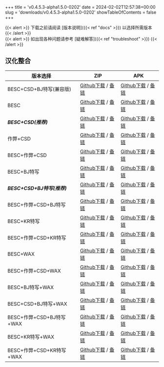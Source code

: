 
+++
title = 'v0.4.5.3-alpha1.5.0-0202'
date = 2024-02-02T12:57:38+00:00
slug = 'downloads/v0.4.5.3-alpha1.5.0-0202'
showTableOfContents = false
+++

{{< alert >}}
下载之前请阅读 [版本说明]({{< ref "docs" >}}) 以选择所需版本
{{< /alert >}}
<br>
{{< alert >}}
如出现各种问题请参考 [疑难解答]({{< ref "troubleshoot" >}})
{{< /alert >}}

## 汉化整合

|         版本选择          |                                                                                                                                                                            ZIP                                                                                                                                                                             |                                                                                                                                                                            APK                                                                                                                                                                             |
|---------------------------|------------------------------------------------------------------------------------------------------------------------------------------------------------------------------------------------------------------------------------------------------------------------------------------------------------------------------------------------------------|------------------------------------------------------------------------------------------------------------------------------------------------------------------------------------------------------------------------------------------------------------------------------------------------------------------------------------------------------------|
|BESC+CSD+BJ特写(兼容版)    |[Github下载](https://github.com/DoL-Lyra/Lyra/releases/download/v0.4.5.3-alpha1.5.0-0202/DoL-0.4.5.3-Lyra-a1.5.0-polyfill-besc-cheat-csd-sideviewbj-0202.zip ) / [备链](https://ghfast.top/https://github.com/DoL-Lyra/Lyra/releases/download/v0.4.5.3-alpha1.5.0-0202/DoL-0.4.5.3-Lyra-a1.5.0-polyfill-besc-cheat-csd-sideviewbj-0202.zip )|[Github下载](https://github.com/DoL-Lyra/Lyra/releases/download/v0.4.5.3-alpha1.5.0-0202/DoL-0.4.5.3-Lyra-a1.5.0-polyfill-besc-cheat-csd-sideviewbj-0202.apk ) / [备链](https://ghfast.top/https://github.com/DoL-Lyra/Lyra/releases/download/v0.4.5.3-alpha1.5.0-0202/DoL-0.4.5.3-Lyra-a1.5.0-polyfill-besc-cheat-csd-sideviewbj-0202.apk )|
|BESC                       |[Github下载](https://github.com/DoL-Lyra/Lyra/releases/download/v0.4.5.3-alpha1.5.0-0202/DoL-0.4.5.3-Lyra-a1.5.0-besc-0202.zip ) / [备链](https://ghfast.top/https://github.com/DoL-Lyra/Lyra/releases/download/v0.4.5.3-alpha1.5.0-0202/DoL-0.4.5.3-Lyra-a1.5.0-besc-0202.zip )                                                            |[Github下载](https://github.com/DoL-Lyra/Lyra/releases/download/v0.4.5.3-alpha1.5.0-0202/DoL-0.4.5.3-Lyra-a1.5.0-besc-0202.apk ) / [备链](https://ghfast.top/https://github.com/DoL-Lyra/Lyra/releases/download/v0.4.5.3-alpha1.5.0-0202/DoL-0.4.5.3-Lyra-a1.5.0-besc-0202.apk )                                                            |
|***BESC+CSD(推荐)***       |[Github下载](https://github.com/DoL-Lyra/Lyra/releases/download/v0.4.5.3-alpha1.5.0-0202/DoL-0.4.5.3-Lyra-a1.5.0-besc-csd-0202.zip ) / [备链](https://ghfast.top/https://github.com/DoL-Lyra/Lyra/releases/download/v0.4.5.3-alpha1.5.0-0202/DoL-0.4.5.3-Lyra-a1.5.0-besc-csd-0202.zip )                                                    |[Github下载](https://github.com/DoL-Lyra/Lyra/releases/download/v0.4.5.3-alpha1.5.0-0202/DoL-0.4.5.3-Lyra-a1.5.0-besc-csd-0202.apk ) / [备链](https://ghfast.top/https://github.com/DoL-Lyra/Lyra/releases/download/v0.4.5.3-alpha1.5.0-0202/DoL-0.4.5.3-Lyra-a1.5.0-besc-csd-0202.apk )                                                    |
|作弊+CSD                   |[Github下载](https://github.com/DoL-Lyra/Lyra/releases/download/v0.4.5.3-alpha1.5.0-0202/DoL-0.4.5.3-Lyra-a1.5.0-cheat-csd-0202.zip ) / [备链](https://ghfast.top/https://github.com/DoL-Lyra/Lyra/releases/download/v0.4.5.3-alpha1.5.0-0202/DoL-0.4.5.3-Lyra-a1.5.0-cheat-csd-0202.zip )                                                  |[Github下载](https://github.com/DoL-Lyra/Lyra/releases/download/v0.4.5.3-alpha1.5.0-0202/DoL-0.4.5.3-Lyra-a1.5.0-cheat-csd-0202.apk ) / [备链](https://ghfast.top/https://github.com/DoL-Lyra/Lyra/releases/download/v0.4.5.3-alpha1.5.0-0202/DoL-0.4.5.3-Lyra-a1.5.0-cheat-csd-0202.apk )                                                  |
|BESC+作弊+CSD              |[Github下载](https://github.com/DoL-Lyra/Lyra/releases/download/v0.4.5.3-alpha1.5.0-0202/DoL-0.4.5.3-Lyra-a1.5.0-besc-cheat-csd-0202.zip ) / [备链](https://ghfast.top/https://github.com/DoL-Lyra/Lyra/releases/download/v0.4.5.3-alpha1.5.0-0202/DoL-0.4.5.3-Lyra-a1.5.0-besc-cheat-csd-0202.zip )                                        |[Github下载](https://github.com/DoL-Lyra/Lyra/releases/download/v0.4.5.3-alpha1.5.0-0202/DoL-0.4.5.3-Lyra-a1.5.0-besc-cheat-csd-0202.apk ) / [备链](https://ghfast.top/https://github.com/DoL-Lyra/Lyra/releases/download/v0.4.5.3-alpha1.5.0-0202/DoL-0.4.5.3-Lyra-a1.5.0-besc-cheat-csd-0202.apk )                                        |
|BESC+BJ特写                |[Github下载](https://github.com/DoL-Lyra/Lyra/releases/download/v0.4.5.3-alpha1.5.0-0202/DoL-0.4.5.3-Lyra-a1.5.0-besc-sideviewbj-0202.zip ) / [备链](https://ghfast.top/https://github.com/DoL-Lyra/Lyra/releases/download/v0.4.5.3-alpha1.5.0-0202/DoL-0.4.5.3-Lyra-a1.5.0-besc-sideviewbj-0202.zip )                                      |[Github下载](https://github.com/DoL-Lyra/Lyra/releases/download/v0.4.5.3-alpha1.5.0-0202/DoL-0.4.5.3-Lyra-a1.5.0-besc-sideviewbj-0202.apk ) / [备链](https://ghfast.top/https://github.com/DoL-Lyra/Lyra/releases/download/v0.4.5.3-alpha1.5.0-0202/DoL-0.4.5.3-Lyra-a1.5.0-besc-sideviewbj-0202.apk )                                      |
|***BESC+CSD+BJ特写(推荐)***|[Github下载](https://github.com/DoL-Lyra/Lyra/releases/download/v0.4.5.3-alpha1.5.0-0202/DoL-0.4.5.3-Lyra-a1.5.0-besc-csd-sideviewbj-0202.zip ) / [备链](https://ghfast.top/https://github.com/DoL-Lyra/Lyra/releases/download/v0.4.5.3-alpha1.5.0-0202/DoL-0.4.5.3-Lyra-a1.5.0-besc-csd-sideviewbj-0202.zip )                              |[Github下载](https://github.com/DoL-Lyra/Lyra/releases/download/v0.4.5.3-alpha1.5.0-0202/DoL-0.4.5.3-Lyra-a1.5.0-besc-csd-sideviewbj-0202.apk ) / [备链](https://ghfast.top/https://github.com/DoL-Lyra/Lyra/releases/download/v0.4.5.3-alpha1.5.0-0202/DoL-0.4.5.3-Lyra-a1.5.0-besc-csd-sideviewbj-0202.apk )                              |
|BESC+作弊+CSD+BJ特写       |[Github下载](https://github.com/DoL-Lyra/Lyra/releases/download/v0.4.5.3-alpha1.5.0-0202/DoL-0.4.5.3-Lyra-a1.5.0-besc-cheat-csd-sideviewbj-0202.zip ) / [备链](https://ghfast.top/https://github.com/DoL-Lyra/Lyra/releases/download/v0.4.5.3-alpha1.5.0-0202/DoL-0.4.5.3-Lyra-a1.5.0-besc-cheat-csd-sideviewbj-0202.zip )                  |[Github下载](https://github.com/DoL-Lyra/Lyra/releases/download/v0.4.5.3-alpha1.5.0-0202/DoL-0.4.5.3-Lyra-a1.5.0-besc-cheat-csd-sideviewbj-0202.apk ) / [备链](https://ghfast.top/https://github.com/DoL-Lyra/Lyra/releases/download/v0.4.5.3-alpha1.5.0-0202/DoL-0.4.5.3-Lyra-a1.5.0-besc-cheat-csd-sideviewbj-0202.apk )                  |
|BESC+KR特写                |[Github下载](https://github.com/DoL-Lyra/Lyra/releases/download/v0.4.5.3-alpha1.5.0-0202/DoL-0.4.5.3-Lyra-a1.5.0-besc-sideviewkr-0202.zip ) / [备链](https://ghfast.top/https://github.com/DoL-Lyra/Lyra/releases/download/v0.4.5.3-alpha1.5.0-0202/DoL-0.4.5.3-Lyra-a1.5.0-besc-sideviewkr-0202.zip )                                      |[Github下载](https://github.com/DoL-Lyra/Lyra/releases/download/v0.4.5.3-alpha1.5.0-0202/DoL-0.4.5.3-Lyra-a1.5.0-besc-sideviewkr-0202.apk ) / [备链](https://ghfast.top/https://github.com/DoL-Lyra/Lyra/releases/download/v0.4.5.3-alpha1.5.0-0202/DoL-0.4.5.3-Lyra-a1.5.0-besc-sideviewkr-0202.apk )                                      |
|BESC+作弊+CSD+KR特写       |[Github下载](https://github.com/DoL-Lyra/Lyra/releases/download/v0.4.5.3-alpha1.5.0-0202/DoL-0.4.5.3-Lyra-a1.5.0-besc-cheat-csd-sideviewkr-0202.zip ) / [备链](https://ghfast.top/https://github.com/DoL-Lyra/Lyra/releases/download/v0.4.5.3-alpha1.5.0-0202/DoL-0.4.5.3-Lyra-a1.5.0-besc-cheat-csd-sideviewkr-0202.zip )                  |[Github下载](https://github.com/DoL-Lyra/Lyra/releases/download/v0.4.5.3-alpha1.5.0-0202/DoL-0.4.5.3-Lyra-a1.5.0-besc-cheat-csd-sideviewkr-0202.apk ) / [备链](https://ghfast.top/https://github.com/DoL-Lyra/Lyra/releases/download/v0.4.5.3-alpha1.5.0-0202/DoL-0.4.5.3-Lyra-a1.5.0-besc-cheat-csd-sideviewkr-0202.apk )                  |
|BESC+WAX                   |[Github下载](https://github.com/DoL-Lyra/Lyra/releases/download/v0.4.5.3-alpha1.5.0-0202/DoL-0.4.5.3-Lyra-a1.5.0-besc-wax-0202.zip ) / [备链](https://ghfast.top/https://github.com/DoL-Lyra/Lyra/releases/download/v0.4.5.3-alpha1.5.0-0202/DoL-0.4.5.3-Lyra-a1.5.0-besc-wax-0202.zip )                                                    |[Github下载](https://github.com/DoL-Lyra/Lyra/releases/download/v0.4.5.3-alpha1.5.0-0202/DoL-0.4.5.3-Lyra-a1.5.0-besc-wax-0202.apk ) / [备链](https://ghfast.top/https://github.com/DoL-Lyra/Lyra/releases/download/v0.4.5.3-alpha1.5.0-0202/DoL-0.4.5.3-Lyra-a1.5.0-besc-wax-0202.apk )                                                    |
|BESC+作弊+CSD+WAX          |[Github下载](https://github.com/DoL-Lyra/Lyra/releases/download/v0.4.5.3-alpha1.5.0-0202/DoL-0.4.5.3-Lyra-a1.5.0-besc-wax-cheat-csd-0202.zip ) / [备链](https://ghfast.top/https://github.com/DoL-Lyra/Lyra/releases/download/v0.4.5.3-alpha1.5.0-0202/DoL-0.4.5.3-Lyra-a1.5.0-besc-wax-cheat-csd-0202.zip )                                |[Github下载](https://github.com/DoL-Lyra/Lyra/releases/download/v0.4.5.3-alpha1.5.0-0202/DoL-0.4.5.3-Lyra-a1.5.0-besc-wax-cheat-csd-0202.apk ) / [备链](https://ghfast.top/https://github.com/DoL-Lyra/Lyra/releases/download/v0.4.5.3-alpha1.5.0-0202/DoL-0.4.5.3-Lyra-a1.5.0-besc-wax-cheat-csd-0202.apk )                                |
|BESC+BJ特写+WAX            |[Github下载](https://github.com/DoL-Lyra/Lyra/releases/download/v0.4.5.3-alpha1.5.0-0202/DoL-0.4.5.3-Lyra-a1.5.0-besc-wax-sideviewbj-0202.zip ) / [备链](https://ghfast.top/https://github.com/DoL-Lyra/Lyra/releases/download/v0.4.5.3-alpha1.5.0-0202/DoL-0.4.5.3-Lyra-a1.5.0-besc-wax-sideviewbj-0202.zip )                              |[Github下载](https://github.com/DoL-Lyra/Lyra/releases/download/v0.4.5.3-alpha1.5.0-0202/DoL-0.4.5.3-Lyra-a1.5.0-besc-wax-sideviewbj-0202.apk ) / [备链](https://ghfast.top/https://github.com/DoL-Lyra/Lyra/releases/download/v0.4.5.3-alpha1.5.0-0202/DoL-0.4.5.3-Lyra-a1.5.0-besc-wax-sideviewbj-0202.apk )                              |
|BESC+CSD+BJ特写+WAX        |[Github下载](https://github.com/DoL-Lyra/Lyra/releases/download/v0.4.5.3-alpha1.5.0-0202/DoL-0.4.5.3-Lyra-a1.5.0-besc-wax-csd-sideviewbj-0202.zip ) / [备链](https://ghfast.top/https://github.com/DoL-Lyra/Lyra/releases/download/v0.4.5.3-alpha1.5.0-0202/DoL-0.4.5.3-Lyra-a1.5.0-besc-wax-csd-sideviewbj-0202.zip )                      |[Github下载](https://github.com/DoL-Lyra/Lyra/releases/download/v0.4.5.3-alpha1.5.0-0202/DoL-0.4.5.3-Lyra-a1.5.0-besc-wax-csd-sideviewbj-0202.apk ) / [备链](https://ghfast.top/https://github.com/DoL-Lyra/Lyra/releases/download/v0.4.5.3-alpha1.5.0-0202/DoL-0.4.5.3-Lyra-a1.5.0-besc-wax-csd-sideviewbj-0202.apk )                      |
|BESC+作弊+CSD+BJ特写+WAX   |[Github下载](https://github.com/DoL-Lyra/Lyra/releases/download/v0.4.5.3-alpha1.5.0-0202/DoL-0.4.5.3-Lyra-a1.5.0-besc-wax-cheat-csd-sideviewbj-0202.zip ) / [备链](https://ghfast.top/https://github.com/DoL-Lyra/Lyra/releases/download/v0.4.5.3-alpha1.5.0-0202/DoL-0.4.5.3-Lyra-a1.5.0-besc-wax-cheat-csd-sideviewbj-0202.zip )          |[Github下载](https://github.com/DoL-Lyra/Lyra/releases/download/v0.4.5.3-alpha1.5.0-0202/DoL-0.4.5.3-Lyra-a1.5.0-besc-wax-cheat-csd-sideviewbj-0202.apk ) / [备链](https://ghfast.top/https://github.com/DoL-Lyra/Lyra/releases/download/v0.4.5.3-alpha1.5.0-0202/DoL-0.4.5.3-Lyra-a1.5.0-besc-wax-cheat-csd-sideviewbj-0202.apk )          |
|BESC+KR特写+WAX            |[Github下载](https://github.com/DoL-Lyra/Lyra/releases/download/v0.4.5.3-alpha1.5.0-0202/DoL-0.4.5.3-Lyra-a1.5.0-besc-wax-sideviewkr-0202.zip ) / [备链](https://ghfast.top/https://github.com/DoL-Lyra/Lyra/releases/download/v0.4.5.3-alpha1.5.0-0202/DoL-0.4.5.3-Lyra-a1.5.0-besc-wax-sideviewkr-0202.zip )                              |[Github下载](https://github.com/DoL-Lyra/Lyra/releases/download/v0.4.5.3-alpha1.5.0-0202/DoL-0.4.5.3-Lyra-a1.5.0-besc-wax-sideviewkr-0202.apk ) / [备链](https://ghfast.top/https://github.com/DoL-Lyra/Lyra/releases/download/v0.4.5.3-alpha1.5.0-0202/DoL-0.4.5.3-Lyra-a1.5.0-besc-wax-sideviewkr-0202.apk )                              |
|BESC+作弊+CSD+KR特写+WAX   |[Github下载](https://github.com/DoL-Lyra/Lyra/releases/download/v0.4.5.3-alpha1.5.0-0202/DoL-0.4.5.3-Lyra-a1.5.0-besc-wax-cheat-csd-sideviewkr-0202.zip ) / [备链](https://ghfast.top/https://github.com/DoL-Lyra/Lyra/releases/download/v0.4.5.3-alpha1.5.0-0202/DoL-0.4.5.3-Lyra-a1.5.0-besc-wax-cheat-csd-sideviewkr-0202.zip )          |[Github下载](https://github.com/DoL-Lyra/Lyra/releases/download/v0.4.5.3-alpha1.5.0-0202/DoL-0.4.5.3-Lyra-a1.5.0-besc-wax-cheat-csd-sideviewkr-0202.apk ) / [备链](https://ghfast.top/https://github.com/DoL-Lyra/Lyra/releases/download/v0.4.5.3-alpha1.5.0-0202/DoL-0.4.5.3-Lyra-a1.5.0-besc-wax-cheat-csd-sideviewkr-0202.apk )          |
